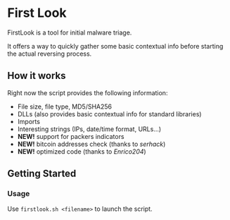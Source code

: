 # First Look
FirstLook is a tool for initial malware triage.

It offers a way to quickly gather some basic contextual info before starting the actual reversing process.

## How it works
Right now the script provides the following information:
- File size, file type, MD5/SHA256
- DLLs (also provides basic contextual info for standard libraries)
- Imports
- Interesting strings (IPs, date/time format, URLs...)
- **NEW!** support for packers indicators
- **NEW!** bitcoin addresses check (thanks to _serhack_) 
- **NEW!** optimized code (thanks to _Enrico204_)
## Getting Started
### Usage
Use `firstlook.sh <filename>` to launch the script.

